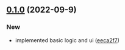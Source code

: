 ## [0.1.0](https://github.com/Barklim/react-clock/compare/0.0.1...0.1.0) (2022-09-9)


### New

* implemented basic logic and ui ([eeca2f7](https://github.com/Barklim/react-clock/commit/eeca2f7938e2039f401372f40ea4b015a982a2b3))